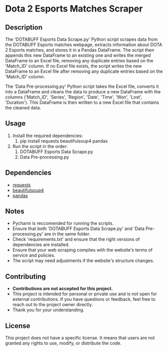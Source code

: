 # Dota 2 Esports Matches Scraper

## Description
The 'DOTABUFF Esports Data Scrape.py' Python script scrapes data from the DOTABUFF Esports matches webpage, extracts information about DOTA 2 Esports matches, and stores it in a Pandas DataFrame. The script then appends this new DataFrame to an existing one and writes the merged DataFrame to an Excel file, removing any duplicate entries based on the 'Match_ID' column. If no Excel file exists, the script writes the new DataFrame to an Excel file after removing any duplicate entries based on the 'Match_ID' column. 

The 'Data Pre-processing.py' Python script takes the Excel file, converts it into a DataFrame and cleans the data to produce a new DataFrame with the columns ('Match_ID', 'Series', 'Region', 'Date', 'Time', 'Won', 'Lost', 'Duration'). This DataFrame is then written to a new Excel file that contains the cleaned data.

## Usage
1. Install the required dependencies:
    1. pip install requests beautifulsoup4 pandas
2. Run the script in the order:
    1. DOTABUFF Esports Data Scrape.py
    2. Data Pre-processing.py


## Dependencies
- [requests](https://docs.python-requests.org/en/latest/)
- [beautifulsoup4](https://www.crummy.com/software/BeautifulSoup/)
- [pandas](https://pandas.pydata.org/)

## Notes
- Pycharm is reccomended for running the scripts.
- Ensure that both 'DOTABUFF Esports Data Scrape.py' and 'Data Pre-processing.py' are in the same folder.
- Check 'requirements.txt' and ensure that the right versions of dependencies are installed.
- Ensure that your web scraping complies with the website's terms of service and policies.
- The script may need adjustments if the website's structure changes.
  

## Contributing
- **Contributions are not accepted for this project.**
- This project is intended for personal or private use and is not open for external contributions. If you have questions or feedback, feel free to reach out to the project owner directly.
- Thank you for your understanding.

## License
This project does not have a specific license. It means that users are not granted any rights to use, modify, or distribute the code.



